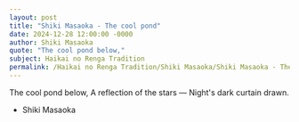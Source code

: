 ```yaml
---
layout: post
title: "Shiki Masaoka - The cool pond"
date: 2024-12-28 12:00:00 -0000
author: Shiki Masaoka
quote: "The cool pond below,"
subject: Haikai no Renga Tradition
permalink: /Haikai no Renga Tradition/Shiki Masaoka/Shiki Masaoka - The cool pond
---
```


The cool pond below,
A reflection of the stars —
Night's dark curtain drawn.

- Shiki Masaoka

